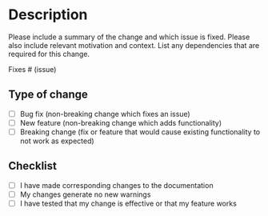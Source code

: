 # Description

Please include a summary of the change and which issue is fixed. Please also include relevant motivation and context.
List any dependencies that are required for this change.

Fixes # (issue)

## Type of change

<!-- As you go through the list, check the ones that are applicable. -->

- [ ] Bug fix (non-breaking change which fixes an issue)
- [ ] New feature (non-breaking change which adds functionality)
- [ ] Breaking change (fix or feature that would cause existing functionality to not work as expected)

## Checklist

- [ ] I have made corresponding changes to the documentation
- [ ] My changes generate no new warnings
- [ ] I have tested that my change is effective or that my feature works

<!--
As you go through the checklist above, you can mark something as done by putting an x character in it

For example,
- [x] I have done this task
- [ ] I have not done this task
-->